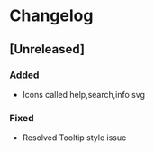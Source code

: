 # Changelog

## [Unreleased]
### Added
- Icons called help,search,info svg

### Fixed
- Resolved Tooltip style issue
